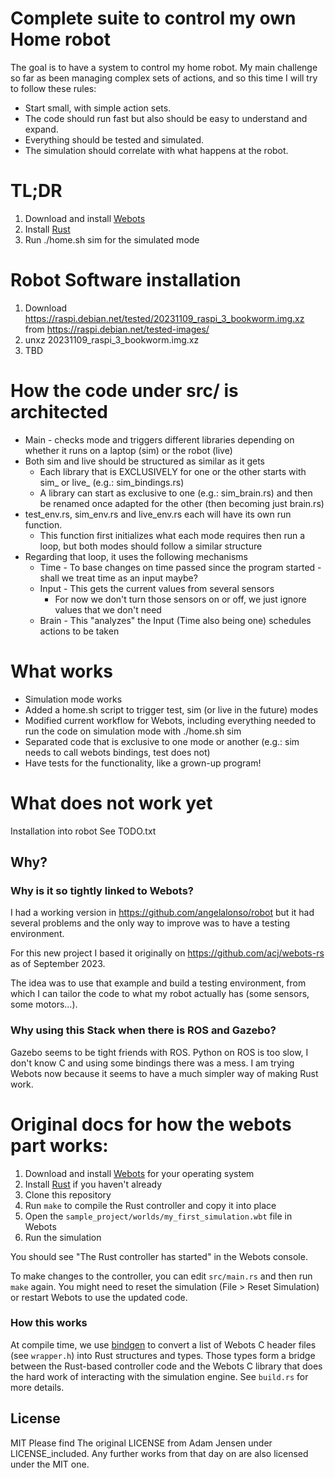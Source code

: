 # Complete suite to control my own Home robot

The goal is to have a system to control my home robot.
My main challenge so far as been managing complex sets of actions, and so this time I will try to follow these rules:
- Start small, with simple action sets.
- The code should run fast but also should be easy to understand and expand.
- Everything should be tested and simulated.
- The simulation should correlate with what happens at the robot.

# TL;DR
1. Download and install [Webots](https://cyberbotics.com)
1. Install [Rust](https://www.rust-lang.org/learn/get-started)
1. Run ./home.sh sim for the simulated mode


# Robot Software installation
1. Download https://raspi.debian.net/tested/20231109_raspi_3_bookworm.img.xz from https://raspi.debian.net/tested-images/ 
1. unxz 20231109_raspi_3_bookworm.img.xz
1. TBD


# How the code under src/ is architected
- Main - checks mode and triggers different libraries depending on whether it runs on a laptop (sim) or the robot (live)
- Both sim and live should be structured as similar as it gets
  - Each library that is EXCLUSIVELY for one or the other starts with sim_ or live_ (e.g.: sim_bindings.rs)
  - A library can start as exclusive to one (e.g.: sim_brain.rs) and then be renamed once adapted for the other (then becoming just brain.rs)
- test_env.rs, sim_env.rs and live_env.rs each will have its own run function.
  - This function first initializes what each mode requires then run a loop, but both modes should follow a similar structure
- Regarding that loop, it uses the following mechanisms
  - Time - To base changes on time passed since the program started -  shall we treat time as an input maybe?
  - Input - This gets the current values from several sensors
    - For now we don't turn those sensors on or off, we just ignore values that we don't need
  - Brain - This "analyzes" the Input (Time also being one) schedules actions to be taken

# What works
- Simulation mode works
- Added a home.sh script to trigger test, sim (or live in the future) modes
- Modified current workflow for Webots, including everything needed to run the code on simulation mode with ./home.sh sim
- Separated code that is exclusive to one mode or another (e.g.: sim needs to call webots bindings, test does not)
- Have tests for the functionality, like a grown-up program!

# What does not work yet
Installation into robot
See TODO.txt

## Why?
### Why is it so tightly linked to Webots?
I had a working version in https://github.com/angelalonso/robot but it had several problems and the only way to improve was to have a testing environment.

For this new project I based it originally on https://github.com/acj/webots-rs as of September 2023. 

The idea was to use that example and build a testing environment, from which I can tailor the code to what my robot actually has (some sensors, some motors...).

### Why using this Stack when there is ROS and Gazebo?
Gazebo seems to be tight friends with ROS. Python on ROS is too slow, I don't know C and using some bindings there was a mess. 
I am trying Webots now because it seems to have a much simpler way of making Rust work.



# Original docs for how the webots part works:

1. Download and install [Webots](https://cyberbotics.com) for your operating system
1. Install [Rust](https://www.rust-lang.org/learn/get-started) if you haven't already
1. Clone this repository
1. Run `make` to compile the Rust controller and copy it into place
1. Open the `sample_project/worlds/my_first_simulation.wbt` file in Webots
1. Run the simulation

You should see "The Rust controller has started" in the Webots console.

To make changes to the controller, you can edit `src/main.rs` and then run `make` again. You might need to reset the simulation (File > Reset Simulation) or restart Webots to use the updated code.

### How this works

At compile time, we use [bindgen](https://github.com/rust-lang/rust-bindgen) to convert a list of Webots C header files (see `wrapper.h`) into Rust structures and types. Those types form a bridge between the Rust-based controller code and the Webots C library that does the hard work of interacting with the simulation engine. See `build.rs` for more details.

## License

MIT
Please find The original LICENSE from Adam Jensen under LICENSE_included. Any further works from that day on are also licensed under the MIT one.



